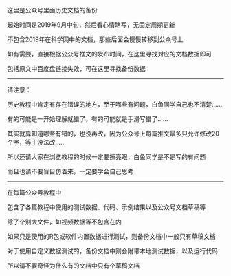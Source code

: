 这里是公众号里面历史文档的备份

起始时间是2019年9月中旬，然后看心情瞎写，无固定周期更新

不包含2019年在科学网中的文档，那些后面会慢慢转移到公众号上

如有需要，直接根据公众号推文的发布时间，在这里寻找对应的文档数据即可

包括原文中百度盘链接失效，可在这里寻找备份数据


-------------------


请注意：

历史教程中肯定有存在错误的地方，至于哪些有问题，白鱼同学自己也不清楚......

有的可能是一开始理解就错了，有的可能就是手滑写错了......

其实就算知道哪些有错的，也没再改，因为公众号上每篇推文最多只允许修改20个字，等于没法改......

所以还请大家在浏览教程的时候一定要擦亮眼，白鱼同学是不是写的有问题

而且也请不要盲目仿着来，一定要学会自己思考


-------------------


在每篇公众号教程中

包含了各篇教程中使用的测试数据、代码、示例结果以及公众号文档草稿等

除了个别大文件，如视频数据等不包含在内

如果只是使用的R包或软件内置数据进行测试，则备份文档中一般只有草稿文档

对于使用自定义数据测试的，备份文档中则会附带本地测试数据，以及运行代码

所以请不要奇怪为什么有的文档中只有个草稿文档


